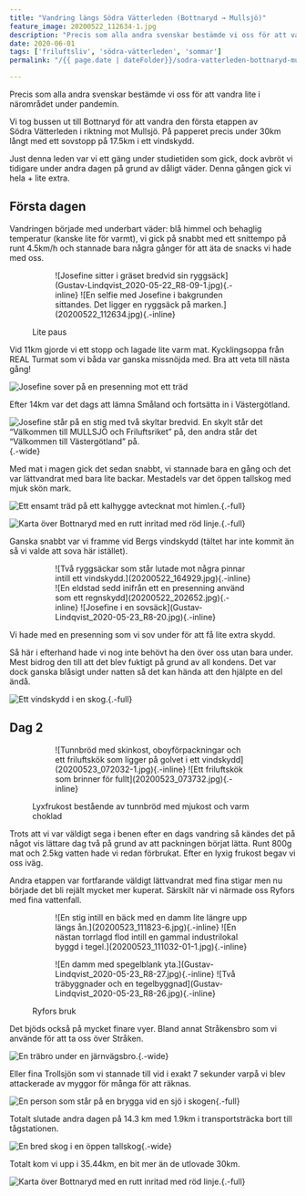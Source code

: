 ```yaml
---
title: "Vandring längs Södra Vätterleden (Bottnaryd → Mullsjö)"
feature_image: 20200522_112634-1.jpg
description: "Precis som alla andra svenskar bestämde vi oss för att vandra lite i närområdet under pandemin."
date: 2020-06-01
tags: ['friluftsliv', 'södra-vätterleden', 'sommar']
permalink: "/{{ page.date | dateFolder}}/sodra-vatterleden-bottnaryd-mullsjo/index.html"

---
```


Precis som alla andra svenskar bestämde vi oss för att vandra lite i närområdet under pandemin.

Vi tog bussen ut till Bottnaryd för att vandra den första etappen av Södra Vätterleden i riktning mot Mullsjö. På papperet precis under 30km långt med ett sovstopp på 17.5km i ett vindskydd.

Just denna leden var vi ett gäng under studietiden som gick, dock avbröt vi tidigare under andra dagen på grund av dåligt väder. Denna gången gick vi hela + lite extra.

## Första dagen

Vandringen började med underbart väder: blå himmel och behaglig temperatur (kanske lite för varmt), vi gick på snabbt med ett snittempo på runt 4.5km/h och stannade bara några gånger för att äta de snacks vi hade med oss.

<figure class="gallery -wide">
	<figure class="gallery-row">
		![Josefine sitter i gräset bredvid sin ryggsäck](Gustav-Lindqvist_2020-05-22_R8-09-1.jpg){.-inline}
		![En selfie med Josefine i bakgrunden sittandes. Det ligger en ryggsäck på marken.](20200522_112634.jpg){.-inline}
	</figure>
	<figcaption><p>Lite paus</p></figcaption>
</figure>

Vid 11km gjorde vi ett stopp och lagade lite varm mat. Kycklingsoppa från REAL Turmat som vi båda var ganska missnöjda med. Bra att veta till nästa gång!

![Josefine sover på en presenning mot ett träd](Gustav-Lindqvist_2020-05-22_R8-16.jpg "Tupplur efter lunchen")

Efter 14km var det dags att lämna Småland och fortsätta in i Västergötland.

![Josefine står på en stig med två skyltar bredvid. En skylt står det “Välkommen till MULLSJÖ och Friluftsriket” på, den andra står det “Välkommen till Västergötland” på.](20200522_150109.jpg "Vid gränsen mellan Småland och Västergötland"){.-wide}

Med mat i magen gick det sedan snabbt, vi stannade bara en gång och det var lättvandrat med bara lite backar. Mestadels var det öppen tallskog med mjuk skön mark.

![Ett ensamt träd på ett kalhygge avtecknat mot himlen.](Gustav-Lindqvist_2020-05-22_R8-15.jpg "Moln"){.-full}

![Karta över Bottnaryd med en rutt inritad med röd linje.](Södra-Vätterleden_Bottnaryd-Mullsjö_Del-1.png "[Första dagens vandring från Bottnaryd till Bergs vindskydd (19.26km)](https://www.strava.com/activities/3493642297)"){.-full}

Ganska snabbt var vi framme vid Bergs vindskydd (tältet har inte kommit än så vi valde att sova här istället).

<figure class="gallery -wide">
	<figure class="gallery-row">
		![Två ryggsäckar som står lutade mot några pinnar intill ett vindskydd.](20200522_164929.jpg){.-inline}
		![En eldstad sedd inifrån ett en presenning använd som ett regnskydd](20200522_202652.jpg){.-inline}
		![Josefine i en sovsäck](Gustav-Lindqvist_2020-05-23_R8-20.jpg){.-inline}
	</figure>
</figure>

Vi hade med en presenning som vi sov under för att få lite extra skydd.

Så här i efterhand hade vi nog inte behövt ha den över oss utan bara under. Mest bidrog den till att det blev fuktigt på grund av all kondens. Det var dock ganska blåsigt under natten så det kan hända att den hjälpte en del ändå.

![Ett vindskydd i en skog.](20200522_164518-01.jpg "Bergs vindskydd"){.-full}

## Dag 2

<figure class="gallery -wide">
	<figure class="gallery-row -no-wrap">
		![Tunnbröd med skinkost, oboyförpackningar och ett friluftskök som ligger på golvet i ett vindskydd](20200523_072032-1.jpg){.-inline}
		![Ett friluftskök som brinner för fullt](20200523_073732.jpg){.-inline}
	</figure>
	<figcaption><p>Lyxfrukost bestående av tunnbröd med mjukost och varm choklad</p></figcaption>
</figure>


Trots att vi var väldigt sega i benen efter en dags vandring så kändes det på något vis lättare dag två på grund av att packningen börjat lätta. Runt 800g mat och 2.5kg vatten hade vi redan förbrukat. Efter en lyxig frukost begav vi oss iväg.

Andra etappen var fortfarande väldigt lättvandrat med fina stigar men nu började det bli rejält mycket mer kuperat. Särskilt när vi närmade oss Ryfors med fina vattenfall.

<figure class="gallery -wide">
	<figure class="gallery-row">
		![En stig intill en bäck med en damm lite längre upp längs ån.](20200523_111823-6.jpg){.-inline}
		![En nästan torrlagd flod intill en gammal industrilokal byggd i tegel.](20200523_111032-01-1.jpg){.-inline}
	</figure>
	<figure class="gallery-row">
		![En damm med spegelblank yta.](Gustav-Lindqvist_2020-05-23_R8-27.jpg){.-inline}
		![Två träbyggnader och en tegelbyggnad](Gustav-Lindqvist_2020-05-23_R8-26.jpg){.-inline}
	</figure>
	<figcaption><p>Ryfors bruk</p></figcaption>
</figure>

Det bjöds också på mycket finare vyer. Bland annat Stråkensbro som vi använde för att ta oss över Stråken.

![En träbro under en järnvägsbro.](Gustav-Lindqvist_2020-05-23_R8-36.jpg "Stråkensbro"){.-wide}

Eller fina Trollsjön som vi stannade till vid i exakt 7 sekunder varpå vi blev attackerade av myggor för många för att räknas.

![En person som står på en brygga vid en sjö i skogen](20200523_123511.jpg "Josefine vid Trollsjön (även två miljoner mygg som inte syns)"){.-full}

Totalt slutade andra dagen på 14.3 km med 1.9km i transportsträcka bort till tågstationen.

![En bred skog i en öppen tallskog](Gustav-Lindqvist_2020-05-23_R8-37.jpg "Slutspurten i lättvandrad skog"){.-wide}

Totalt kom vi upp i 35.44km, en bit mer än de utlovade 30km.

![Karta över Bottnaryd med en rutt inritad med röd linje.](Södra-Vätterleden_Bottnaryd-Mullsjö_Del-2.png "[Andra dagens vandring från Bergs vindskydd till Mullsjö (14.3km)](https://www.strava.com/activities/3497756756)"){.-full}
